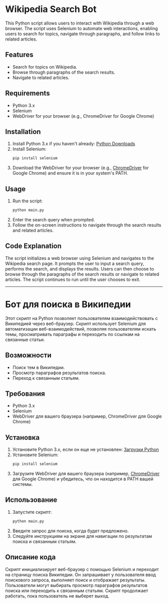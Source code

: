 # Wikipedia Search Bot

This Python script allows users to interact with Wikipedia through a web browser. The script uses Selenium to automate web interactions, enabling users to search for topics, navigate through paragraphs, and follow links to related articles.

## Features
- Search for topics on Wikipedia.
- Browse through paragraphs of the search results.
- Navigate to related articles.

## Requirements
- Python 3.x
- Selenium
- WebDriver for your browser (e.g., ChromeDriver for Google Chrome)

## Installation

1. Install Python 3.x if you haven't already: [Python Downloads](https://www.python.org/downloads/)
2. Install Selenium: 
    ```bash
    pip install selenium
    ```
3. Download the WebDriver for your browser (e.g., [ChromeDriver](https://sites.google.com/a/chromium.org/chromedriver/downloads) for Google Chrome) and ensure it is in your system's PATH.

## Usage

1. Run the script:
    ```bash
    python main.py
    ```
2. Enter the search query when prompted.
3. Follow the on-screen instructions to navigate through the search results and related articles.

## Code Explanation

The script initializes a web browser using Selenium and navigates to the Wikipedia search page. It prompts the user to input a search query, performs the search, and displays the results. Users can then choose to browse through the paragraphs of the search results or navigate to related articles. The script continues to run until the user chooses to exit.

---

# Бот для поиска в Википедии

Этот скрипт на Python позволяет пользователям взаимодействовать с Википедией через веб-браузер. Скрипт использует Selenium для автоматизации веб-взаимодействий, позволяя пользователям искать темы, просматривать параграфы и переходить по ссылкам на связанные статьи.

## Возможности
- Поиск тем в Википедии.
- Просмотр параграфов результатов поиска.
- Переход к связанным статьям.

## Требования
- Python 3.x
- Selenium
- WebDriver для вашего браузера (например, ChromeDriver для Google Chrome)

## Установка

1. Установите Python 3.x, если он еще не установлен: [Загрузки Python](https://www.python.org/downloads/)
2. Установите Selenium: 
    ```bash
    pip install selenium
    ```
3. Загрузите WebDriver для вашего браузера (например, [ChromeDriver](https://sites.google.com/a/chromium.org/chromedriver/downloads) для Google Chrome) и убедитесь, что он находится в PATH вашей системы.

## Использование

1. Запустите скрипт:
    ```bash
    python main.py
    ```
2. Введите запрос для поиска, когда будет предложено.
3. Следуйте инструкциям на экране для навигации по результатам поиска и связанным статьям.

## Описание кода

Скрипт инициализирует веб-браузер с помощью Selenium и переходит на страницу поиска Википедии. Он запрашивает у пользователя ввод поискового запроса, выполняет поиск и отображает результаты. Пользователи могут выбирать просмотр параграфов результатов поиска или переходить к связанным статьям. Скрипт продолжает работать, пока пользователь не выберет выход.

